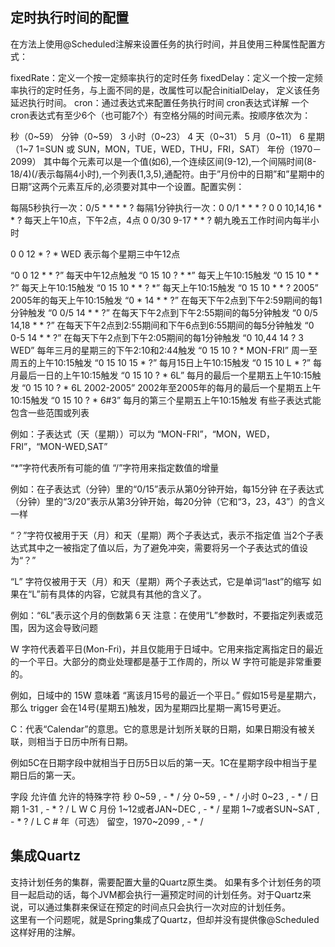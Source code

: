 ## 定时执行时间的配置
   
   在方法上使用@Scheduled注解来设置任务的执行时间，并且使用三种属性配置方式：
   
   fixedRate：定义一个按一定频率执行的定时任务
   fixedDelay：定义一个按一定频率执行的定时任务，与上面不同的是，改属性可以配合initialDelay， 定义该任务延迟执行时间。
   cron：通过表达式来配置任务执行时间
   cron表达式详解
   一个cron表达式有至少6个（也可能7个）有空格分隔的时间元素。按顺序依次为：
   
   秒（0~59）
   分钟（0~59）
   3 小时（0~23）
   4 天（0~31）
   5 月（0~11）
   6 星期（1~7 1=SUN 或 SUN，MON，TUE，WED，THU，FRI，SAT）
   年份（1970－2099）
   其中每个元素可以是一个值(如6),一个连续区间(9-12),一个间隔时间(8-18/4)(/表示每隔4小时),一个列表(1,3,5),通配符。由于”月份中的日期”和”星期中的日期”这两个元素互斥的,必须要对其中一个设置。配置实例：
   
   每隔5秒执行一次：0/5 * * * * ?
   每隔1分钟执行一次：0 0/1 * * * ?
   0 0 10,14,16 * * ? 每天上午10点，下午2点，4点
   0 0/30 9-17 * * ? 朝九晚五工作时间内每半小时
   
   0 0 12 * ? * WED 表示每个星期三中午12点
   
   “0 0 12 * * ?” 每天中午12点触发
   “0 15 10 ? * *” 每天上午10:15触发
   “0 15 10 * * ?” 每天上午10:15触发
   “0 15 10 * * ? *” 每天上午10:15触发
   “0 15 10 * * ? 2005” 2005年的每天上午10:15触发
   “0 * 14 * * ?” 在每天下午2点到下午2:59期间的每1分钟触发
   “0 0/5 14 * * ?” 在每天下午2点到下午2:55期间的每5分钟触发
   “0 0/5 14,18 * * ?” 在每天下午2点到2:55期间和下午6点到6:55期间的每5分钟触发
   “0 0-5 14 * * ?” 在每天下午2点到下午2:05期间的每1分钟触发
   “0 10,44 14 ? 3 WED” 每年三月的星期三的下午2:10和2:44触发
   “0 15 10 ? * MON-FRI” 周一至周五的上午10:15触发
   “0 15 10 15 * ?” 每月15日上午10:15触发
   “0 15 10 L * ?” 每月最后一日的上午10:15触发
   “0 15 10 ? * 6L” 每月的最后一个星期五上午10:15触发
   “0 15 10 ? * 6L 2002-2005” 2002年至2005年的每月的最后一个星期五上午10:15触发
   “0 15 10 ? * 6#3” 每月的第三个星期五上午10:15触发
   有些子表达式能包含一些范围或列表
   
   例如：子表达式（天（星期））可以为 “MON-FRI”，“MON，WED，FRI”，“MON-WED,SAT”
   
   “*”字符代表所有可能的值 
   “/”字符用来指定数值的增量
   
   例如：在子表达式（分钟）里的“0/15”表示从第0分钟开始，每15分钟 
   在子表达式（分钟）里的“3/20”表示从第3分钟开始，每20分钟（它和“3，23，43”）的含义一样
   
   “？”字符仅被用于天（月）和天（星期）两个子表达式，表示不指定值 
   当2个子表达式其中之一被指定了值以后，为了避免冲突，需要将另一个子表达式的值设为“？”
   
   “L” 字符仅被用于天（月）和天（星期）两个子表达式，它是单词“last”的缩写 
   如果在“L”前有具体的内容，它就具有其他的含义了。
   
   例如：“6L”表示这个月的倒数第６天 
   注意：在使用“L”参数时，不要指定列表或范围，因为这会导致问题
   
   W 字符代表着平日(Mon-Fri)，并且仅能用于日域中。它用来指定离指定日的最近的一个平日。大部分的商业处理都是基于工作周的，所以 W 字符可能是非常重要的。
   
   例如，日域中的 15W 意味着 “离该月15号的最近一个平日。” 假如15号是星期六，那么 trigger 会在14号(星期五)触发，因为星期四比星期一离15号更近。
   
   C：代表“Calendar”的意思。它的意思是计划所关联的日期，如果日期没有被关联，则相当于日历中所有日期。
   
   例如5C在日期字段中就相当于日历5日以后的第一天。1C在星期字段中相当于星期日后的第一天。
   
   字段	允许值	允许的特殊字符
   秒	0~59	, - * /
   分	0~59	, - * /
   小时	0~23	, - * /
   日期	1-31	, - * ? / L W C
   月份	1~12或者JAN~DEC	, - * /
   星期	1~7或者SUN~SAT	, - * ? / L C #
   年（可选）	留空，1970~2099	, - * /
   
## 集成Quartz
   支持计划任务的集群，需要配置大量的Quartz原生类。
   如果有多个计划任务的项目一起启动的话，每个JVM都会执行一遍预定时间的计划任务。对于Quartz来说，可以通过集群来保证在预定的时间点只会执行一次对应的计划任务。  
   这里有一个问题呢，就是Spring集成了Quartz，但却并没有提供像@Scheduled这样好用的注解。